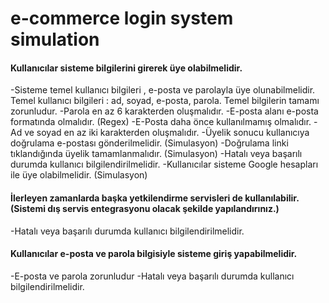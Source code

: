 # e-commerce login system simulation

<h4>Kullanıcılar sisteme bilgilerini girerek üye olabilmelidir.</h4>

-Sisteme temel kullanıcı bilgileri , e-posta ve parolayla üye olunabilmelidir. Temel kullanıcı bilgileri : ad, soyad, e-posta, parola. Temel bilgilerin tamamı zorunludur.
-Parola en az 6 karakterden oluşmalıdır.
-E-posta alanı e-posta formatında olmalıdır. (Regex)
-E-Posta daha önce kullanılmamış olmalıdır.
-Ad ve soyad en az iki karakterden oluşmalıdır.
-Üyelik sonucu kullanıcıya doğrulama e-postası gönderilmelidir. (Simulasyon)
-Doğrulama linki tıklandığında üyelik tamamlanmalıdır. (Simulasyon)
-Hatalı veya başarılı durumda kullanıcı bilgilendirilmelidir.
-Kullanıcılar sisteme Google hesapları ile üye olabilmelidir. (Simulasyon)

<h4>İlerleyen zamanlarda başka yetkilendirme servisleri de kullanılabilir. (Sistemi dış servis entegrasyonu olacak şekilde yapılandırınız.)</h4>

-Hatalı veya başarılı durumda kullanıcı bilgilendirilmelidir.

<h4>Kullanıcılar e-posta ve parola bilgisiyle sisteme giriş yapabilmelidir.</h4>

-E-posta ve parola zorunludur
-Hatalı veya başarılı durumda kullanıcı bilgilendirilmelidir.
